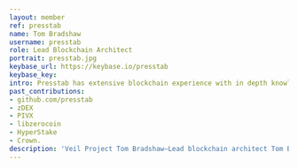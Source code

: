 ```yaml
---
layout: member
ref: presstab
name: Tom Bradshaw
username: presstab
role: Lead Blockchain Architect
portrait: presstab.jpg
keybase_url: https://keybase.io/presstab
keybase_key:
intro: Presstab has extensive blockchain experience with in depth knowledge with proof of stake and proof of work consensus systems, privacy protocols, and deterministic decentralized systems. Presstab designed and implemented the world’s first private proof of stake protocol. Presstab is a revered personality in underground crypto circles.
past_contributions: 
- github.com/presstab
- zDEX
- PIVX
- libzerocoin
- HyperStake
- Crown.
description: 'Veil Project Tom Bradshaw—Lead blockchain architect Tom Bradshaw, aka presstab, long-time crypto developer, has previously worked on Hyperstake, Crown, PIVX, zDEX, and libzerocoin. Read more here.'
---
```


